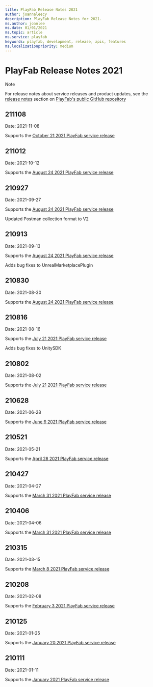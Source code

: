 ```yaml
---
title: PlayFab Release Notes 2021
author: joannaleecy
description: PlayFab Release Notes for 2021.
ms.author: joanlee
ms.date: 01/01/2021
ms.topic: article
ms.service: playfab
keywords: playfab, development, release, apis, features
ms.localizationpriority: medium
---
```

# PlayFab Release Notes 2021

> [!Note]
> For release notes about service releases and product updates, see the [release notes](https://github.com/PlayFab/PlayFab/releases) section on [PlayFab's public GitHub repository](https://github.com/PlayFab/PlayFab)

## 211108

Date: 2021-11-08

Supports the [October 21 2021 PlayFab service release](https://github.com/PlayFab/PlayFab/releases/tag/2.9)

## 211012

Date: 2021-10-12

Supports the [August 24 2021 PlayFab service release](https://github.com/PlayFab/PlayFab/releases/tag/2.8.3)

## 210927

Date: 2021-09-27

Supports the [August 24 2021 PlayFab service release](https://github.com/PlayFab/PlayFab/releases/tag/2.8.3)

Updated Postman collection format to V2

## 210913

Date: 2021-09-13

Supports the [August 24 2021 PlayFab service release](https://github.com/PlayFab/PlayFab/releases/tag/2.8.3)

Adds bug fixes to UnrealMarketplacePlugin

## 210830

Date: 2021-08-30

Supports the [August 24 2021 PlayFab service release](https://github.com/PlayFab/PlayFab/releases/tag/2.8.3)

## 210816

Date: 2021-08-16

Supports the [July 21 2021 PlayFab service release](https://github.com/PlayFab/PlayFab/releases/tag/2.8.2)

Adds bug fixes to UnitySDK

## 210802

Date: 2021-08-02

Supports the [July 21 2021 PlayFab service release](https://github.com/PlayFab/PlayFab/releases/tag/2.8.2)

## 210628

Date: 2021-06-28

Supports the [June 9 2021 PlayFab service release](https://github.com/PlayFab/PlayFab/releases/tag/2.8.1)

## 210521

Date: 2021-05-21

Supports the [April 28 2021 PlayFab service release](https://github.com/PlayFab/PlayFab/releases/tag/2.8)

## 210427

Date: 2021-04-27

Supports the [March 31 2021 PlayFab service release](https://github.com/PlayFab/PlayFab/releases/tag/2.7.4)


## 210406

Date: 2021-04-06

Supports the [March 31 2021 PlayFab service release](https://github.com/PlayFab/PlayFab/releases/tag/2.7.3)

## 210315 

Date: 2021-03-15

Supports the [March 8 2021 PlayFab service release](https://github.com/PlayFab/PlayFab/releases/tag/2.7.2)

## 210208

Date: 2021-02-08

Supports the [February 3 2021 PlayFab service release](https://github.com/PlayFab/PlayFab/releases/tag/2.7)

## 210125

Date: 2021-01-25

Supports the [January 20 2021 PlayFab service release](https://github.com/PlayFab/PlayFab/releases/tag/2.6)

## 210111

Date: 2021-01-11

Supports the [January 2021 PlayFab service release](https://github.com/PlayFab/PlayFab/releases)
